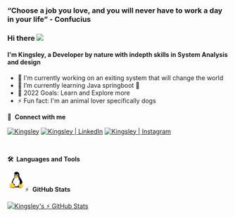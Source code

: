 ### “Choose a job you love, and you will never have to work a day in your life” - Confucius

### Hi there <img src="https://media.giphy.com/media/hvRJCLFzcasrR4ia7z/giphy.gif" width="25px"> 

#### I'm Kingsley, a Developer by nature with indepth skills in System Analysis and design

- 🔭 I'm currently working on an exiting system that will change the world
- 🌱 I’m currently learning Java springboot 🤣
- 🥅 2022 Goals: Learn and Explore more
- ⚡ Fun fact: I'm an animal lover specifically dogs

🔗 &nbsp;**Connect with me**
<p align="left">
 <a href="https://twitter.com/KMangwels" target="blank"><img align="center" src="https://raw.githubusercontent.com/rahuldkjain/github-profile-readme-generator/master/src/images/icons/Social/twitter.svg" alt="Kingsley" height="30" width="40" /></a>
 <a href="https://www.linkedin.com/in/kingsley-amaitsa/" target="blank"><img align="center" src="https://raw.githubusercontent.com/rahuldkjain/github-profile-readme-generator/master/src/images/icons/Social/linked-in-alt.svg" alt="Kingsley | LinkedIn" height="30" width="40" /></a>
 <a href="https://www.instagram.com/mangwels/" target="blank"><img align="center" src="https://raw.githubusercontent.com/rahuldkjain/github-profile-readme-generator/master/src/images/icons/Social/instagram.svg" alt="Kingsley | Instagram" height="30" width="40" /></a>
</p>

<br />

<b>🛠️&nbsp;&nbsp;Languages&nbsp;and&nbsp;Tools</b>

<p align = "left">
  <a href="https://www.linux.org/" target="_blank"><img align="left" src="https://raw.githubusercontent.com/devicons/devicon/master/icons/linux/linux-original.svg" alt="linux" width="40px"/></a>
</p>
 
<br />
 
:zap: &nbsp;**GitHub Stats**
 
[![Kingsley's :zap: GitHub Stats](https://github-readme-stats.vercel.app/api?username=Mangweli&count_private=true&show_icons=true&hide=contribs,stars&theme=monokai)](https://github.com/anuraghazra/github-readme-stats)


[linkedin]: https://www.linkedin.com/in/kingsley-amaitsa/
